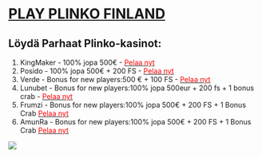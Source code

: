
<h1><a  rel="nofollow" href="https://ventut.com/tnByLtky">PLAY PLINKO FINLAND</a></h1>
<h2> Löydä Parhaat Plinko-kasinot: </h2>

1) KingMaker - 100% jopa 500€ - <a href="https://ventut.com/tnByLtky" color='red'> <span style='color:red'> Pelaa nyt </span></a>
2) Posido - 100% jopa 500€ + 200 FS - <a href="https://ventut.com/xNMGCpkN" collor='red'> <span style="color:red"> Pelaa nyt </span></a>
3) Verde - Bonus for new players:500 € + 100 FS - <a href="https://ventut.com/zHr58ttw" collor='red'> <span style="color:red"> Pelaa nyt </span></a>
4) Lunubet - Bonus for new players:100% jopa 500eur + 200 fs + 1 bonus crab - <a href="https://ventut.com/wTBQVBZ7" collor='red'> <span style="color:red"> Pelaa nyt </span></a>
5) Frumzi - Bonus for new players:100% jopa 500€ + 200 FS + 1 Bonus Crab <a href="https://ventut.com/hvff4pLH" collor='red'> <span style="color:red"> Pelaa nyt </span></a>
6) AmunRa - Bonus for new players:100% jopa 500€ + 200 FS + 1 Bonus Crab <a href="https://ventut.com/7xFGXY4r" collor='red'> <span style="color:red"> Pelaa nyt </span></a>

<img src="https://static.vecteezy.com/system/resources/thumbnails/035/753/221/small_2x/video-play-button-icon-for-graphic-design-logo-web-site-social-media-mobile-app-ui-illustration-png.png">




